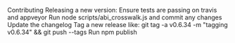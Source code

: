 Contributing
Releasing a new version:
Ensure tests are passing on travis and appveyor
Run node scripts/abi_crosswalk.js and commit any changes
Update the changelog
Tag a new release like: git tag -a v0.6.34 -m "tagging v0.6.34" && git push --tags
Run npm publish
